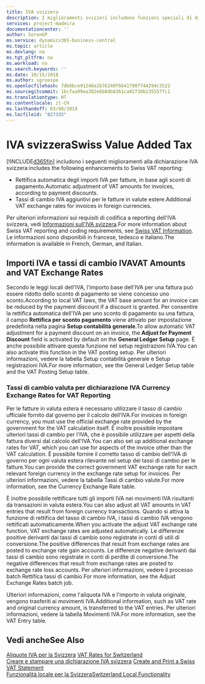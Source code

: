 ```yaml
---
title: IVA svizzera
description: I miglioramenti svizzeri includono funzioni speciali di dichiarazione IVA.
services: project-madeira
documentationcenter: ''
author: SorenGP
ms.service: dynamics365-business-central
ms.topic: article
ms.devlang: na
ms.tgt_pltfrm: na
ms.workload: na
ms.search.keywords: ''
ms.date: 10/15/2018
ms.author: sgroespe
ms.openlocfilehash: 7db6bce91246e2b76240f6641790ff44294c3522
ms.sourcegitcommit: 1bcfaa99ea302e6b84b8361ca02730b135557fc1
ms.translationtype: HT
ms.contentlocale: it-CH
ms.lasthandoff: 03/08/2019
ms.locfileid: "827335"
---
```

# <a name="swiss-value-added-tax"></a><span data-ttu-id="b0bd9-103">IVA svizzera</span><span class="sxs-lookup"><span data-stu-id="b0bd9-103">Swiss Value Added Tax</span></span>
[!INCLUDE[d365fin](../../includes/d365fin_md.md)] <span data-ttu-id="b0bd9-104">includono i seguenti miglioramenti alla dichiarazione IVA svizzera:</span><span class="sxs-lookup"><span data-stu-id="b0bd9-104">includes the following enhancements to Swiss VAT reporting:</span></span>  

- <span data-ttu-id="b0bd9-105">Rettifica automatica degli importi IVA per fatture, in base agli sconti di pagamento.</span><span class="sxs-lookup"><span data-stu-id="b0bd9-105">Automatic adjustment of VAT amounts for invoices, according to payment discounts.</span></span>  
- <span data-ttu-id="b0bd9-106">Tassi di cambio IVA aggiuntivi per le fatture in valute estere.</span><span class="sxs-lookup"><span data-stu-id="b0bd9-106">Additional VAT exchange rates for invoices in foreign currencies.</span></span>  

<span data-ttu-id="b0bd9-107">Per ulteriori informazioni sui requisiti di codifica a reporting dell'IVA svizzera, vedi [Informazioni sull'IVA svizzera](https://www.estv.admin.ch/estv/en/home/estv-suissetax/sw-hersteller.html).</span><span class="sxs-lookup"><span data-stu-id="b0bd9-107">For more information about Swiss VAT reporting and coding requirements, see [Swiss VAT Information](https://www.estv.admin.ch/estv/en/home/estv-suissetax/sw-hersteller.html).</span></span> <span data-ttu-id="b0bd9-108">Le informazioni sono disponibili in francese, tedesco e italiano.</span><span class="sxs-lookup"><span data-stu-id="b0bd9-108">The information is available in French, German, and Italian.</span></span>  

## <a name="vat-amounts-and-vat-exchange-rates"></a><span data-ttu-id="b0bd9-109">Importi IVA e tassi di cambio IVA</span><span class="sxs-lookup"><span data-stu-id="b0bd9-109">VAT Amounts and VAT Exchange Rates</span></span>  
<span data-ttu-id="b0bd9-110">Secondo le leggi locali dell'IVA, l'importo base dell'IVA per una fattura può essere ridotto dello sconto di pagamento se viene concesso uno sconto.</span><span class="sxs-lookup"><span data-stu-id="b0bd9-110">According to local VAT laws, the VAT base amount for an invoice can be reduced by the payment discount if a discount is granted.</span></span> <span data-ttu-id="b0bd9-111">Per consentire la rettifica automatica dell'IVA per uno sconto di pagamento su una fattura, il campo **Rettifica per sconto pagamento** viene attivato per impostazione predefinita nella pagina **Setup contabilità generale**.</span><span class="sxs-lookup"><span data-stu-id="b0bd9-111">To allow automatic VAT adjustment for a payment discount on an invoice, the **Adjust for Payment Discount** field is activated by default on the **General Ledger Setup** page.</span></span> <span data-ttu-id="b0bd9-112">È anche possibile attivare questa funzione nel setup registrazioni IVA.</span><span class="sxs-lookup"><span data-stu-id="b0bd9-112">You can also activate this function in the VAT posting setup.</span></span> <span data-ttu-id="b0bd9-113">Per ulteriori informazioni, vedere la tabella Setup contabilità generale e Setup registrazioni IVA.</span><span class="sxs-lookup"><span data-stu-id="b0bd9-113">For more information, see the General Ledger Setup table and the VAT Posting Setup table.</span></span>  

### <a name="currency-exchange-rates-for-vat-reporting"></a><span data-ttu-id="b0bd9-114">Tassi di cambio valuta per dichiarazione IVA </span><span class="sxs-lookup"><span data-stu-id="b0bd9-114">Currency Exchange Rates for VAT Reporting</span></span>  
<span data-ttu-id="b0bd9-115">Per le fatture in valuta estera è necessario utilizzare il tasso di cambio ufficiale fornito dal governo per il calcolo dell'IVA.</span><span class="sxs-lookup"><span data-stu-id="b0bd9-115">For invoices in foreign currency, you must use the official exchange rate provided by the government for the VAT calculation itself.</span></span> <span data-ttu-id="b0bd9-116">È inoltre possibile impostare ulteriori tassi di cambio per l'IVA, che è possibile utilizzare per aspetti della fattura diversi dal calcolo dell'IVA.</span><span class="sxs-lookup"><span data-stu-id="b0bd9-116">You can also set up additional exchange rates for VAT, which you can use for aspects of the invoice other than the VAT calculation.</span></span> <span data-ttu-id="b0bd9-117">È possibile fornire il corretto tasso di cambio dell'IVA di governo per ogni valuta estera rilevante nel setup dei tassi di cambio per le fatture.</span><span class="sxs-lookup"><span data-stu-id="b0bd9-117">You can provide the correct government VAT exchange rate for each relevant foreign currency in the exchange rate setup for invoices.</span></span> <span data-ttu-id="b0bd9-118">Per ulteriori informazioni, vedere la tabella Tassi di cambio valute.</span><span class="sxs-lookup"><span data-stu-id="b0bd9-118">For more information, see the Currency Exchange Rate table.</span></span>  

<span data-ttu-id="b0bd9-119">È inoltre possibile rettificare tutti gli importi IVA nei movimenti IVA risultanti da transazioni in valuta estera.</span><span class="sxs-lookup"><span data-stu-id="b0bd9-119">You can also adjust all VAT amounts in VAT entries that result from foreign currency transactions.</span></span> <span data-ttu-id="b0bd9-120">Quando si attiva la funzione di rettifica del tasso di cambio IVA, i tassi di cambio IVA vengono rettificati automaticamente.</span><span class="sxs-lookup"><span data-stu-id="b0bd9-120">When you activate the adjust VAT exchange rate function, VAT exchange rates are adjusted automatically.</span></span> <span data-ttu-id="b0bd9-121">Le differenze positive derivanti dai tassi di cambio sono registrate in conti di utili di conversione.</span><span class="sxs-lookup"><span data-stu-id="b0bd9-121">The positive differences that result from exchange rates are posted to exchange rate gain accounts.</span></span> <span data-ttu-id="b0bd9-122">Le differenze negative derivanti dai tassi di cambio sono registrate in conti di perdite di conversione.</span><span class="sxs-lookup"><span data-stu-id="b0bd9-122">The negative differences that result from exchange rates are posted to exchange rate loss accounts.</span></span> <span data-ttu-id="b0bd9-123">Per ulteriori informazioni, vedere il processo batch Rettifica tassi di cambio.</span><span class="sxs-lookup"><span data-stu-id="b0bd9-123">For more information, see the Adjust Exchange Rates batch job.</span></span>  

<span data-ttu-id="b0bd9-124">Ulteriori informazioni, come l'aliquota IVA e l'importo in valuta originale, vengono trasferiti ai movimenti IVA.</span><span class="sxs-lookup"><span data-stu-id="b0bd9-124">Additional information, such as VAT rate and original currency amount, is transferred to the VAT entries.</span></span> <span data-ttu-id="b0bd9-125">Per ulteriori informazioni, vedere la tabella Movimenti IVA.</span><span class="sxs-lookup"><span data-stu-id="b0bd9-125">For more information, see the VAT Entry table.</span></span>  

## <a name="see-also"></a><span data-ttu-id="b0bd9-126">Vedi anche</span><span class="sxs-lookup"><span data-stu-id="b0bd9-126">See Also</span></span>  
 <span data-ttu-id="b0bd9-127">[Aliquote IVA per la Svizzera](vat-rates-for-switzerland.md) </span><span class="sxs-lookup"><span data-stu-id="b0bd9-127">[VAT Rates for Switzerland](vat-rates-for-switzerland.md) </span></span>  
 <span data-ttu-id="b0bd9-128">[Creare e stampare una dichiarazione IVA svizzera](how-to-create-and-print-a-swiss-vat-statement.md) </span><span class="sxs-lookup"><span data-stu-id="b0bd9-128">[Create and Print a Swiss VAT Statement](how-to-create-and-print-a-swiss-vat-statement.md) </span></span>  
 [<span data-ttu-id="b0bd9-129">Funzionalità locale per la Svizzera</span><span class="sxs-lookup"><span data-stu-id="b0bd9-129">Switzerland Local Functionality</span></span>](switzerland-local-functionality.md)   
